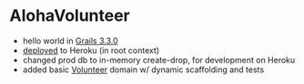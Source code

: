 # AlohaVolunteer

* hello world in [Grails 3.3.0](http://docs.grails.org/3.3.0/guide/gettingStarted.html)
* [deployed](https://guarded-atoll-72753.herokuapp.com/) to Heroku (in root context)
* changed prod db to in-memory create-drop, for development on Heroku
* added basic [Volunteer](https://guarded-atoll-72753.herokuapp.com/volunteer) domain w/ dynamic scaffolding and tests
